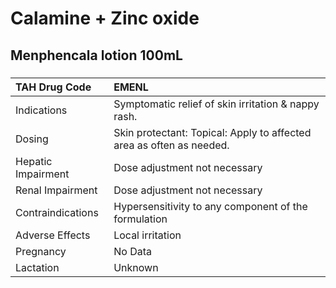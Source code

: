 # Calamine + Zinc oxide

## Menphencala lotion 100mL

##### 

| TAH Drug Code      | EMENL                                                                |
|:-------------------|:---------------------------------------------------------------------|
| Indications        | Symptomatic relief of skin irritation & nappy rash.                  |
| Dosing             | Skin protectant: Topical: Apply to affected area as often as needed. |
| Hepatic Impairment | Dose adjustment not necessary                                        |
| Renal Impairment   | Dose adjustment not necessary                                        |
| Contraindications  | Hypersensitivity to any component of the formulation                 |
| Adverse Effects    | Local irritation                                                     |
| Pregnancy          | No Data                                                              |
| Lactation          | Unknown                                                              |

